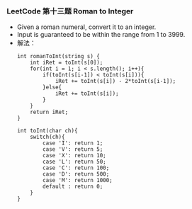 ### LeetCode 第十三题 Roman to Integer
 - Given a roman numeral, convert it to an integer.
 - Input is guaranteed to be within the range from 1 to 3999.
 - 解法：
    ```
    int romanToInt(string s) {
        int iRet = toInt(s[0]);
        for(int i = 1; i < s.length(); i++){
            if(toInt(s[i-1]) < toInt(s[i])){
                iRet += toInt(s[i]) - 2*toInt(s[i-1]);
            }else{
                iRet += toInt(s[i]);
            }
        }
        return iRet;
    }

    int toInt(char ch){
        switch(ch){
            case 'I': return 1;
            case 'V': return 5;
            case 'X': return 10;
            case 'L': return 50;
            case 'C': return 100;
            case 'D': return 500;
            case 'M': return 1000;
            default : return 0;
        }
    }
    ```
